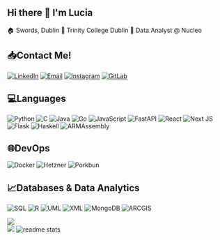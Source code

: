 ## Hi there 👋 I'm Lucia
:house: Swords, Dublin
:school: Trinity College Dublin
:office: Data Analyst @ Nucleo


## :inbox_tray:Contact Me!
[![LinkedIn](https://img.shields.io/badge/LinkedIn-0077B5?style=for-the-badge&logo=linkedin&logoColor=white)](https://www.linkedin.com/in/luciabrown17/)
[![Email](https://img.shields.io/badge/Gmail-333333?style=for-the-badge&logo=gmail&logoColor=red)](mailto:luciabrown1015@gmail.com)
[![Instagram](https://img.shields.io/badge/Instagram-FF0069?style=for-the-badge&logo=instagram&logoColor=white)](https://www.instagram.com/_luciabrown/)
[![GitLab](https://img.shields.io/badge/gitlab-FC6D26?style=for-the-badge&logo=gitlab&logoColor=white)](https://gitlab.scss.tcd.ie/brownlu)

## :computer:Languages
![Python](https://img.shields.io/badge/python-3670A0?style=for-the-badge&logo=python&logoColor=ffdd54) ![C](https://img.shields.io/badge/c-%2300599C.svg?style=for-the-badge&logo=c&logoColor=white) ![Java](https://img.shields.io/badge/java-%23ED8B00.svg?style=for-the-badge&logo=java&logoColor=white) ![Go](https://img.shields.io/badge/go-%2300ADD8.svg?style=for-the-badge&logo=go&logoColor=white) ![JavaScript](https://img.shields.io/badge/javascript-%23323330.svg?style=for-the-badge&logo=javascript&logoColor=%23F7DF1E) ![FastAPI](https://img.shields.io/badge/FastAPI-005571?style=for-the-badge&logo=fastapi) ![React](https://img.shields.io/badge/react-%2320232a.svg?style=for-the-badge&logo=react&logoColor=%2361DAFB) ![Next JS](https://img.shields.io/badge/NextJS-black?style=for-the-badge&logo=next.js&logoColor=white) ![Flask](https://img.shields.io/badge/Flask-3babc3?style=for-the-badge&logo=flask&logoColor=white) ![Haskell](https://img.shields.io/badge/Haskell-5D4F85?style=for-the-badge&logo=Haskell&logoColor=white) ![ARMAssembly](https://img.shields.io/badge/arm-0091BD?style=for-the-badge&logo=arm&logoColor=white) 

## 🌐DevOps
![Docker](https://img.shields.io/badge/Docker-%2496ED.svg?style=for-the-badge&logo=Docker&logoColor=white) ![Hetzner](https://img.shields.io/badge/Hetzner-d50c2d.svg?style=for-the-badge&logo=hetzner&logoColor=white) ![Porkbun](https://img.shields.io/badge/Porkbun-EF7878.svg?style=for-the-badge&logo=Porkbun&logoColor=white)

## :chart_with_upwards_trend:Databases & Data Analytics
![SQL](https://img.shields.io/badge/SQL-navy?style=for-the-badge&logo=sqlite&logoColor=white) ![R](https://img.shields.io/badge/R-276DC3?style=for-the-badge&logo=R&logoColor=white) ![UML](https://img.shields.io/badge/UML-FABD14?style=for-the-badge&logo=UML&logoColor=white) ![XML](https://img.shields.io/badge/XML-005FAD?style=for-the-badge&logo=XML&logoColor=white) ![MongoDB](https://img.shields.io/badge/MongoDB-%234ea94b.svg?style=for-the-badge&logo=mongodb&logoColor=white) ![ARCGIS](https://img.shields.io/badge/arcgis-2C7AC3?style=for-the-badge&logo=arcgis&logoColor=white) 

![](https://github-readme-streak-stats.herokuapp.com/?user=luciabrown&theme=radical&hide_border=false)<br/>
![](https://github-readme-stats.vercel.app/api/top-langs/?username=luciabrown&theme=radical&hide_border=false&include_all_commits=false&count_private=false&layout=compact)
![readme stats](https://github-readme-stats.vercel.app/api?username=luciabrown&count_private=true&show_icons=true&theme=react&rank_icon=github&border_radius=10)


